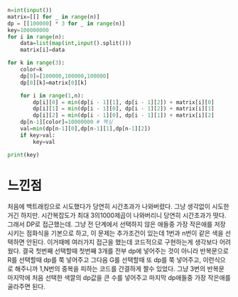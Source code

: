 ```py
n=int(input())
matrix=[[] for _ in range(n)]
dp = [[100000] * 3 for _ in range(n)]
key=100000000
for i in range(n):
    data=list(map(int,input().split()))
    matrix[i]=data

for k in range(3):
    color=k
    dp[0]=[100000,100000,100000]
    dp[0][k]=matrix[0][k]

    for i in range(1,n):
        dp[i][0] = min(dp[i - 1][1], dp[i - 1][2]) + matrix[i][0]
        dp[i][1] = min(dp[i - 1][0], dp[i - 1][2]) + matrix[i][1]
        dp[i][2] = min(dp[i - 1][0], dp[i - 1][1]) + matrix[i][2]
    dp[n-1][color]=10000000 # 핵심
    val=min(dp[n-1][0],dp[n-1][1],dp[n-1][2])
    if key>val:
        key=val

print(key)

```
<h1>느낀점</h1>
처음에 백트래킹으로 시도했다가 당연히 시간초과가 나와버렸다. 그냥 생각없이 시도한거긴 하지만.
시간복잡도가 최대 3의1000제곱이 나와버리니 당연히 시간초과가 떳다.
그래서 DP로 접근했는데.
그냥 전 단계에서 선택하지 않은 애들중 가장 작은애를 저장시키는 점화식을 기본으로 하고, 이  문제는 추가조건이 있는데
1번과 n번이 같은 색을 선택하면 안된다.
이거때메 여러가지 접근을 했는데 코드적으로 구현하는게 생각보다 어려웠다.
결국 첫번째 선택할때 첫번째 3개를 전부 dp에 넣어주는 것이 아니라
반복문으로 R를 선택할때 dp를 쭉 넣어주고 그다음 G를 선택할때 또 dp를 쭉 넣어주고, 이런식으로 해주니까 1,N번의 중복을 피하는 코드를
간결하게 짤수 있었다. 그냥 3번의 반복문 마지막에 처음 선택한 색깔의 dp값을 큰 수를 넣어주고 마지막 dp애들중 가장 작은애를 골라주면 된다.
